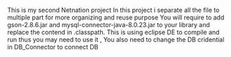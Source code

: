 This is my second Netnation project
In this project i separate all the file to multiple part for more organizing and reuse purpose 
You will require to add gson-2.8.6.jar and mysql-connector-java-8.0.23.jar to your library
and replace the contend in .classpath.
This is using eclipse DE to compile and run thus you may need to use it , 
You also need to change the DB cridential in DB_Connector to connect DB 